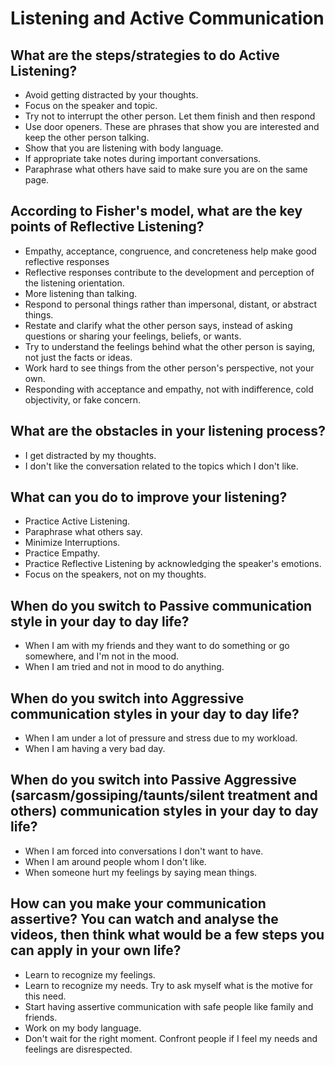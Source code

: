 # Listening and Active Communication

## What are the steps/strategies to do Active Listening?
* Avoid getting distracted by your thoughts.
* Focus on the speaker and topic.
* Try not to interrupt the other person. Let them finish and then respond
* Use door openers. These are phrases that show you are interested and keep the other person talking.
* Show that you are listening with body language.
* If appropriate take notes during important conversations.
* Paraphrase what others have said to make sure you are on the same page.


## According to Fisher's model, what are the key points of Reflective Listening?

* Empathy, acceptance, congruence, and concreteness help make good reflective responses
* Reflective responses contribute to the development and perception of the listening orientation.
* More listening than talking.
* Respond to personal things rather than impersonal, distant, or abstract things.
* Restate and clarify what the other person says, instead of asking questions or sharing your feelings, beliefs, or wants.
* Try to understand the feelings behind what the other person is saying, not just the facts or ideas.
* Work hard to see things from the other person's perspective, not your own.
* Responding with acceptance and empathy, not with indifference, cold objectivity, or fake concern.


## What are the obstacles in your listening process?

* I get distracted by my thoughts.
* I don't like the conversation related to the topics which I don't like.


## What can you do to improve your listening?
* Practice Active Listening.
* Paraphrase what others say.
* Minimize Interruptions.
* Practice Empathy.
* Practice Reflective Listening by acknowledging the speaker's emotions.
* Focus on the speakers, not on my thoughts.


## When do you switch to Passive communication style in your day to day life?

* When I am with my friends and they want to do something or go somewhere, and I'm not in the mood.
* When I am tried and not in mood to do anything.


## When do you switch into Aggressive communication styles in your day to day life?

* When I am under a lot of pressure and stress due to my workload.
* When I am having a very bad day.


## When do you switch into Passive Aggressive (sarcasm/gossiping/taunts/silent treatment and others) communication styles in your day to day life?

* When I am forced into conversations I don't want to have.
* When I am around people whom I don't like.
* When someone hurt my feelings by saying mean things.


## How can you make your communication assertive? You can watch and analyse the videos, then think what would be a few steps you can apply in your own life?

* Learn to recognize my feelings.
* Learn to recognize my needs. Try to ask myself what is the motive for this need.
* Start having assertive communication with safe people like family and friends.
* Work on my body language.
* Don't wait for the right moment. Confront people if I feel my needs and feelings are disrespected.
